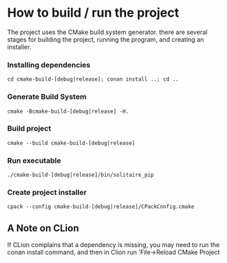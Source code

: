 # How to build / run the project

The project uses the CMake build system generator. there are several stages for
building the project, running the program, and creating an installer.

### Installing dependencies

`cd cmake-build-[debug|release]; conan install ..; cd ..`

### Generate Build System

`cmake -Bcmake-build-[debug|release] -H.`

### Build project

`cmake --build cmake-build-[debug|release]`

### Run executable

`./cmake-build-[debug|release]/bin/solitaire_pip`

### Create project installer

`cpack --config cmake-build-[debug|release]/CPackConfig.cmake`

## A Note on CLion

If CLion complains that a dependency is missing, you may need to run the conan
install command, and then in Clion run 'File->Reload CMake Project
